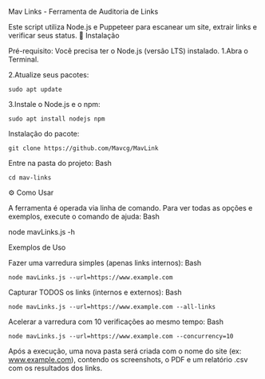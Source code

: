 Mav Links - Ferramenta de Auditoria de Links

Este script utiliza Node.js e Puppeteer para escanear um site, extrair links e verificar seus status.
🚀 Instalação

Pré-requisito: Você precisa ter o Node.js (versão LTS) instalado.
1.Abra o Terminal.

2.Atualize seus pacotes:

    sudo apt update
3.Instale o Node.js e o npm:

    sudo apt install nodejs npm
Instalação do pacote:

    git clone https://github.com/Mavcg/MavLink


Entre na pasta do projeto:
Bash

    cd mav-links


⚙️ Como Usar

A ferramenta é operada via linha de comando. Para ver todas as opções e exemplos, execute o comando de ajuda:
Bash

node mavLinks.js -h

Exemplos de Uso

Fazer uma varredura simples (apenas links internos):
Bash

    node mavLinks.js --url=https://www.example.com

Capturar TODOS os links (internos e externos):
Bash

    node mavLinks.js --url=https://www.example.com --all-links

Acelerar a varredura com 10 verificações ao mesmo tempo:
Bash

    node mavLinks.js --url=https://www.example.com --concurrency=10

Após a execução, uma nova pasta será criada com o nome do site (ex: www.example.com), contendo os screenshots, o PDF e um relatório .csv com os resultados dos links.
